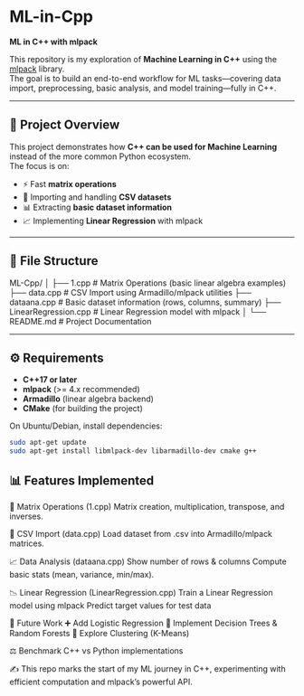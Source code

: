 # ML-in-Cpp

**ML in C++ with mlpack**

This repository is my exploration of **Machine Learning in C++** using the [mlpack](https://www.mlpack.org/) library.  
The goal is to build an end-to-end workflow for ML tasks—covering data import, preprocessing, basic analysis, and model training—fully in C++.

---

## 🚀 Project Overview

This project demonstrates how **C++ can be used for Machine Learning** instead of the more common Python ecosystem.  
The focus is on:

- ⚡ Fast **matrix operations**  
- 📂 Importing and handling **CSV datasets**  
- 📊 Extracting **basic dataset information**  
- 📈 Implementing **Linear Regression** with mlpack  

---

## 📂 File Structure

ML-Cpp/
│
├── 1.cpp # Matrix Operations (basic linear algebra examples)
├── data.cpp # CSV Import using Armadillo/mlpack utilities
├── dataana.cpp # Basic dataset information (rows, columns, summary)
├── LinearRegression.cpp # Linear Regression model with mlpack
│
└── README.md # Project Documentation


---

## ⚙️ Requirements

- **C++17 or later**  
- **mlpack** (>= 4.x recommended)  
- **Armadillo** (linear algebra backend)  
- **CMake** (for building the project)  

On Ubuntu/Debian, install dependencies:

```bash
sudo apt-get update
sudo apt-get install libmlpack-dev libarmadillo-dev cmake g++
```


## 📊 Features Implemented

🔢 Matrix Operations (1.cpp)
Matrix creation, multiplication, transpose, and inverses.

📂 CSV Import (data.cpp)
Load dataset from .csv into Armadillo/mlpack matrices.

📈 Data Analysis (dataana.cpp)
Show number of rows & columns
Compute basic stats (mean, variance, min/max).

📉 Linear Regression (LinearRegression.cpp)
Train a Linear Regression model using mlpack
Predict target values for test data

🔮 Future Work
➕ Add Logistic Regression
🌳 Implement Decision Trees & Random Forests
🎯 Explore Clustering (K-Means)

⚖️ Benchmark C++ vs Python implementations

✍️ This repo marks the start of my ML journey in C++, experimenting with efficient computation and mlpack’s powerful API.
